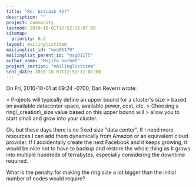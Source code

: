 ```yaml
---
title: "Re: bitcask 42?"
description: ""
project: community
lastmod: 2010-10-01T12:52:11-07:00
sitemap:
  priority: 0.2
layout: mailinglistitem
mailinglist_id: "msg01179"
mailinglist_parent_id: "msg01175"
author_name: "Mojito Sorbet"
project_section: "mailinglistitem"
sent_date: 2010-10-01T12:52:11-07:00
---
```



On Fri, 2010-10-01 at 09:24 -0700, Dan Reverri wrote:

&gt; Projects will typically define an upper bound for a cluster's size
&gt; based on available datacenter space, available power, cost, etc.
&gt; Choosing a ring\\_creation\\_size value based on this upper bound will
&gt; allow you to start small and grow into your cluster.

Ok, but these days there is no fixed size "data center". If I need more
resources I can add them dynamically from Amazon or an equivalent cloud
provider. If I accidentally create the next Facebook and it keeps
growing, it would be nice not to have to backup and restore the whole
thing as it grows into multiple hundreds of terrabytes, especially
considering the downtime required.

What is the penalty for making the ring size a lot bigger than the
initial number of nodes would require?

